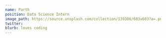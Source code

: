 ```yaml
---
name: Parth
position: Data Science Intern
image_path: https://source.unsplash.com/collection/139386/603x603?a=.png
twitter: 
blurb: loves coding
---
```

